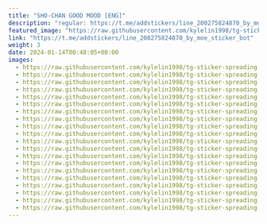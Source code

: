```yaml
---
title: "SHO-CHAN GOOD MOOD [ENG]"
description: "regular: https://t.me/addstickers/line_200275824870_by_moe_sticker_bot"
featured_image: "https://raw.githubusercontent.com/kylelin1998/tg-sticker-spreading-worldwide-images/main/img/62b382cc-19f2-47bc-a746-350cc8cb7bb6.jpg"
link: "https://t.me/addstickers/line_200275824870_by_moe_sticker_bot"
weight: 3
date: 2024-01-14T00:48:05+08:00
images:
  - https://raw.githubusercontent.com/kylelin1998/tg-sticker-spreading-worldwide-images/main/img/62b382cc-19f2-47bc-a746-350cc8cb7bb6.jpg
  - https://raw.githubusercontent.com/kylelin1998/tg-sticker-spreading-worldwide-images/main/img/3b644f22-dee4-4291-b17d-d364dc4334b7.jpg
  - https://raw.githubusercontent.com/kylelin1998/tg-sticker-spreading-worldwide-images/main/img/6a787a17-7209-40b6-99a1-c21a6426d96e.jpg
  - https://raw.githubusercontent.com/kylelin1998/tg-sticker-spreading-worldwide-images/main/img/556fc71e-8279-486b-9e25-e0e591bf7288.jpg
  - https://raw.githubusercontent.com/kylelin1998/tg-sticker-spreading-worldwide-images/main/img/6958b9cd-5479-46bc-8fd0-90dedf7e5176.jpg
  - https://raw.githubusercontent.com/kylelin1998/tg-sticker-spreading-worldwide-images/main/img/be0b1929-4505-4c46-8457-37949eff7649.jpg
  - https://raw.githubusercontent.com/kylelin1998/tg-sticker-spreading-worldwide-images/main/img/2af46f74-530d-4eb6-8d68-fa63c12532c6.jpg
  - https://raw.githubusercontent.com/kylelin1998/tg-sticker-spreading-worldwide-images/main/img/d1f1757a-39c3-4a74-9e57-f6702249e9b8.jpg
  - https://raw.githubusercontent.com/kylelin1998/tg-sticker-spreading-worldwide-images/main/img/73f97824-84f1-4f43-928f-c823e9121ceb.jpg
  - https://raw.githubusercontent.com/kylelin1998/tg-sticker-spreading-worldwide-images/main/img/79c4f863-dc93-4c5d-900a-1ea7a4b381fb.jpg
  - https://raw.githubusercontent.com/kylelin1998/tg-sticker-spreading-worldwide-images/main/img/d050a220-c148-4c39-ae75-9a47113e6f2d.jpg
  - https://raw.githubusercontent.com/kylelin1998/tg-sticker-spreading-worldwide-images/main/img/0814a5c8-8dc3-43df-a9ca-e641cfbb1222.jpg
  - https://raw.githubusercontent.com/kylelin1998/tg-sticker-spreading-worldwide-images/main/img/1b4a7c40-e452-4e48-af7f-7b6798a1dc5a.jpg
  - https://raw.githubusercontent.com/kylelin1998/tg-sticker-spreading-worldwide-images/main/img/5090e44c-f53e-4a2d-868e-fffc9185a81a.jpg
  - https://raw.githubusercontent.com/kylelin1998/tg-sticker-spreading-worldwide-images/main/img/53856cdd-9352-433a-92e3-3f0d8a894b6a.jpg
  - https://raw.githubusercontent.com/kylelin1998/tg-sticker-spreading-worldwide-images/main/img/a428db88-1c75-49ed-83fc-35e3aff012a6.jpg
  - https://raw.githubusercontent.com/kylelin1998/tg-sticker-spreading-worldwide-images/main/img/33a3bfcf-123a-4964-a75e-5dca96687b4e.jpg
  - https://raw.githubusercontent.com/kylelin1998/tg-sticker-spreading-worldwide-images/main/img/f7e311da-af34-4dad-9fa3-fd8d098436b1.jpg
  - https://raw.githubusercontent.com/kylelin1998/tg-sticker-spreading-worldwide-images/main/img/dd791478-858f-4780-aa8a-e6ee060e3841.jpg
  - https://raw.githubusercontent.com/kylelin1998/tg-sticker-spreading-worldwide-images/main/img/e68debb2-76aa-4215-9f1f-a067782478f6.jpg
---
```


